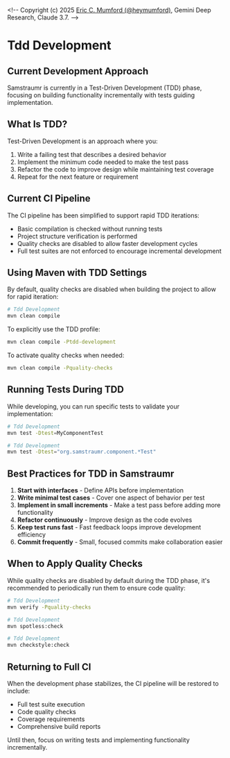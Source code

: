 <!--
Copyright (c) 2025 Eric C. Mumford (@heymumford)

This software was developed with analytical assistance from AI tools 
including Claude 3.7 Sonnet, Claude Code, and Google Gemini Deep Research,
which were used as paid services. All intellectual property rights 
remain exclusively with the copyright holder listed above.

Licensed under the Mozilla Public License 2.0
-->

<\!-- 
Copyright (c) 2025 [Eric C. Mumford (@heymumford)](https://github.com/heymumford), Gemini Deep Research, Claude 3.7.
-->

# Tdd Development

## Current Development Approach

Samstraumr is currently in a Test-Driven Development (TDD) phase, focusing on building functionality incrementally with tests guiding implementation.

## What Is TDD?

Test-Driven Development is an approach where you:

1. Write a failing test that describes a desired behavior
2. Implement the minimum code needed to make the test pass
3. Refactor the code to improve design while maintaining test coverage
4. Repeat for the next feature or requirement

## Current CI Pipeline

The CI pipeline has been simplified to support rapid TDD iterations:

- Basic compilation is checked without running tests
- Project structure verification is performed
- Quality checks are disabled to allow faster development cycles
- Full test suites are not enforced to encourage incremental development

## Using Maven with TDD Settings

By default, quality checks are disabled when building the project to allow for rapid iteration:

```bash
# Tdd Development
mvn clean compile
```

To explicitly use the TDD profile:

```bash
mvn clean compile -Ptdd-development
```

To activate quality checks when needed:

```bash
mvn clean compile -Pquality-checks
```

## Running Tests During TDD

While developing, you can run specific tests to validate your implementation:

```bash
# Tdd Development
mvn test -Dtest=MyComponentTest

# Tdd Development
mvn test -Dtest="org.samstraumr.component.*Test"
```

## Best Practices for TDD in Samstraumr

1. **Start with interfaces** - Define APIs before implementation
2. **Write minimal test cases** - Cover one aspect of behavior per test
3. **Implement in small increments** - Make a test pass before adding more functionality
4. **Refactor continuously** - Improve design as the code evolves
5. **Keep test runs fast** - Fast feedback loops improve development efficiency
6. **Commit frequently** - Small, focused commits make collaboration easier

## When to Apply Quality Checks

While quality checks are disabled by default during the TDD phase, it's recommended to periodically run them to ensure code quality:

```bash
# Tdd Development
mvn verify -Pquality-checks

# Tdd Development
mvn spotless:check

# Tdd Development
mvn checkstyle:check
```

## Returning to Full CI

When the development phase stabilizes, the CI pipeline will be restored to include:

- Full test suite execution
- Code quality checks
- Coverage requirements
- Comprehensive build reports

Until then, focus on writing tests and implementing functionality incrementally.
